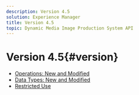 ```yaml
---
description: Version 4.5
solution: Experience Manager
title: Version 4.5
topic: Dynamic Media Image Production System API
---
```


# Version 4.5{#version}

* [Operations: New and Modified](r-4-5-operations.md)
* [Data Types: New and Modified](r-4-5-types.md)
* [Restricted Use](r-restricted-use.md)
